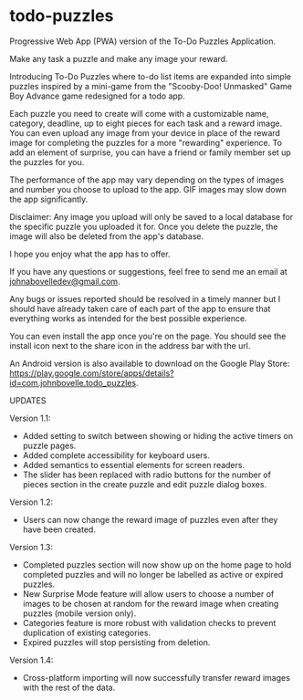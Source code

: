 # todo-puzzles
Progressive Web App (PWA) version of the To-Do Puzzles Application.

Make any task a puzzle and make any image your reward.

Introducing To-Do Puzzles where to-do list items are expanded into simple puzzles inspired by a mini-game from the "Scooby-Doo! Unmasked" Game Boy Advance game redesigned for a todo app.

Each puzzle you need to create will come with a customizable name, category, deadline, up to eight pieces for each task and a reward image. You can even upload any image from your device in place of the reward image for completing the puzzles for a more "rewarding" experience. To add an element of surprise, you can have a friend or family member set up the puzzles for you.

The performance of the app may vary depending on the types of images and number you choose to upload to the app. GIF images may slow down the app significantly.

Disclaimer: Any image you upload will only be saved to a local database for the specific puzzle you uploaded it for. Once you delete the puzzle, the image will also be deleted from the app's database.

I hope you enjoy what the app has to offer.

If you have any questions or suggestions, feel free to send me an email at johnabovelledev@gmail.com.

Any bugs or issues reported should be resolved in a timely manner but I should have already taken care of each part of the app to ensure that everything works as intended for the best possible experience.

You can even install the app once you're on the page. You should see the install icon next to the share icon in the address bar with the url. 

An Android version is also available to download on the Google Play Store: https://play.google.com/store/apps/details?id=com.johnbovelle.todo_puzzles.

UPDATES

Version 1.1:
- Added setting to switch between showing or hiding the active timers on puzzle pages.
- Added complete accessibility for keyboard users.
- Added semantics to essential elements for screen readers.
- The slider has been replaced with radio buttons for the number of pieces section in the create puzzle and edit puzzle dialog boxes.

Version 1.2:
- Users can now change the reward image of puzzles even after they have been created.

Version 1.3:
- Completed puzzles section will now show up on the home page to hold completed puzzles and will no longer be labelled as active or expired puzzles.
- New Surprise Mode feature will allow users to choose a number of images to be chosen at random for the reward image when creating puzzles (mobile version only).
- Categories feature is more robust with validation checks to prevent duplication of existing categories.
- Expired puzzles will stop persisting from deletion.

Version 1.4:
- Cross-platform importing will now successfully transfer reward images with the rest of the data.
